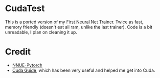 # CudaTest

This is a ported version of my [First Neural Net Trainer](https://github.com/lucametehau/neuralnet).
Twice as fast, memory friendly (doesn't eat all ram, unlike the last trainer).
Code is a bit unreadable, I plan on cleaning it up.

# Credit

- [NNUE-Pytorch](https://github.com/glinscott/nnue-pytorch)
- [Cuda Guide](https://docs.nvidia.com/cuda/cuda-c-programming-guide/), which has been very useful and helped me get into Cuda.
